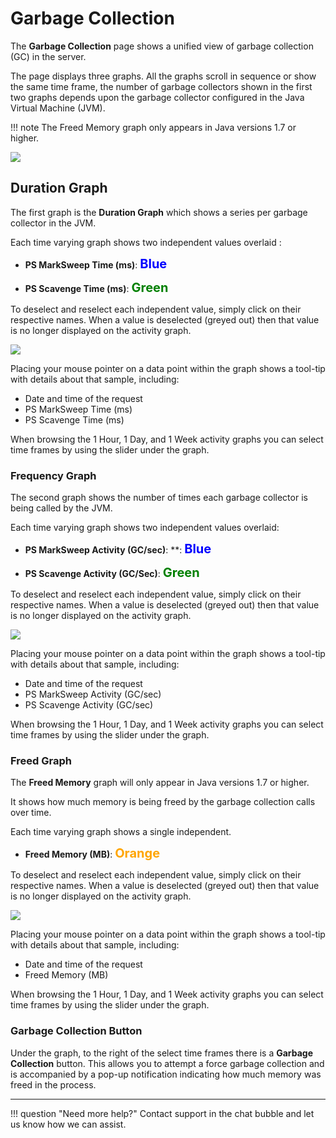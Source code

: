 # Garbage Collection

The **Garbage Collection** page shows a unified view of garbage collection
(GC) in the server. 

The page displays three graphs. All the graphs scroll in sequence
or show the same time frame, the number of garbage collectors shown in the first two graphs
depends upon the garbage collector configured in the Java Virtual
Machine (JVM).

!!! note
    The Freed Memory graph only appears in Java versions 1.7 or higher.

![](/attachments/245551760/245551789.png)
## Duration Graph

The first graph is the **Duration Graph** which shows a series per
garbage collector in the JVM.

Each time varying graph shows two independent values overlaid : 

* **PS MarkSweep Time (ms)**: <span style="color:blue;font-weight:700;font-size:20px"> Blue </span>

* **PS Scavenge Time (ms)**: <span style="color:green;font-weight:700;font-size:20px"> Green </span>

To deselect and reselect each independent value, simply
click on their respective names. When a value is deselected (greyed
out) then that value is no longer displayed on the activity graph.

![](/attachments/245551760/245551771.png)

Placing your mouse pointer on a data point within the graph shows a
tool-tip with details about that sample, including:

* Date and time of the request
* PS MarkSweep Time (ms)
* PS Scavenge Time (ms)

When browsing the 1 Hour, 1 Day, and 1 Week activity graphs you can
select time frames by using the slider under the graph.

### Frequency Graph

The second graph shows the number of times each garbage collector is
being called by the JVM.

Each time varying graph shows two independent values overlaid: 

* **PS MarkSweep Activity (GC/sec)**: **: <span style="color:blue;font-weight:700;font-size:20px"> Blue </span>

* **PS Scavenge Activity (GC/Sec)**:  <span style="color:green;font-weight:700;font-size:20px"> Green </span>

To deselect and reselect each independent value, simply
click on their respective names. When a value is deselected (greyed
out) then that value is no longer displayed on the activity graph.

![](/attachments/245551760/245551765.png)

Placing your mouse pointer on a data point within the graph shows a
tool-tip with details about that sample, including:

* Date and time of the request
* PS MarkSweep Activity (GC/sec)
* PS Scavenge Activity (GC/sec)

When browsing the 1 Hour, 1 Day, and 1 Week activity graphs you can select time frames by using the slider under the graph. 

### Freed Graph

The **Freed Memory** graph will only appear in Java versions 1.7 or higher.

It shows how much memory is being
freed by the garbage collection calls over time.

Each time varying graph shows a single independent.

* **Freed Memory (MB)**: <span style="color:orange;font-weight:700;font-size:20px"> Orange </span>

To deselect and reselect each independent value, simply
click on their respective names. When a value is deselected (greyed
out) then that value is no longer displayed on the activity graph.

![](/attachments/245551760/245551783.png)

Placing your mouse pointer on a data point within the graph shows a
tool-tip with details about that sample, including:

* Date and time of the request
* Freed Memory (MB)

When browsing the 1 Hour, 1 Day, and 1 Week activity graphs you can
select time frames by using the slider under the graph.

### Garbage Collection Button

Under the graph, to the right of the select time frames there is a
**Garbage Collection** button. This allows you to attempt a force
garbage collection and is accompanied by a pop-up notification
indicating how much memory was freed in the process.

___

!!! question "Need more help?"
    Contact support in the chat bubble and let us know how we can assist.
